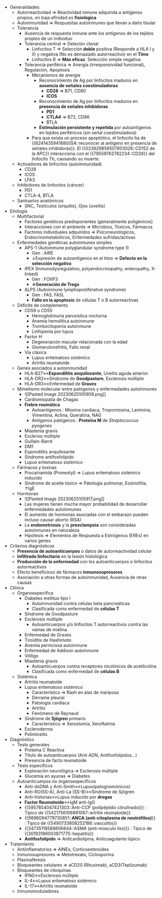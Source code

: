 - Generalidades
    - Autorreactividad ⇒ Reactividad inmune adquirida a antígenos propios, en baja afinidad es **fisiológica**
    - Autoinmunidad ⇒ Respuestas autoinmunes que llevan a daño tisular
    - Tolerancia
        - Ausencia de respuesta inmune ante los antígenos de los tejidos propios de un individuo
        - Tolerancia central ⇒ Deleción clonal
            - Linfocitos T ⇒ Selección **doble** positiva (Responde a HLA I y II) y negativa (No es demasiado autorreactivo) en el **Timo**
            - Linfocitos B ⇒ **Más eficaz**. Selección simple negativa.
        - Tolerancia periférica ⇒ Anergia (irresponsividad funcional), Regulación, Apoptosis
            - Mecanismos de anergia
                - Reconocimiento de Ag por linfocitos maduros en **ausencia de señales coestimuladoras**
                    - **CD28** ⇒ B71, CD80
                    - **ICOS**
                - Reconocimiento de Ag por linfocitos maduros en **presencia de señales inhibidoras**
                    - **PD1**
                    - **CTLA4** ⇒ B72, CD86
                    - BTLA
                - **Estimulación persistente y repetida** por autoantígenos en tejidos periféricos (sin señal coestimuladora)
            - Para que exista un proceso apoptótico, el linfocito ha de {{6241435941880054::reconocer al antígeno en presencia de señales inhibidoras}}. El {{023629856507803026::CD152 de la APC}} interacciona con el {{79559762782234::CD28}} del linfocito Th, causando su muerte.
    - Activadores de linfocitos (autoinmunidad)
        - CD28
        - ICOS
        - LFA3
    - Inhibidores de linfocitos (cáncer)
        - PD1
        - CTLA-4, BTLA
    - Santuarios anatómicos
        - SNC, Testículos (orquitis), Ojos (uveitis)
- Etiología
    - Multifactorial
        - Factores genéticos predisponentes (generalmente poligénicos)
        - Interacciones con el ambiente ⇒ Microbios, Tóxicos, Fármacos
        - Factores individuales adquiridos ⇒ Psiconeurológicos, Endocrinometabólicos, Enfermedades sufridas/activas
    - Enfermedades genéticas autoinmunes simples
        - APS-1 (Autoinmune polyglandular syndrome type 1)
            - Gen : AIRE
            - ↓Expresión de autoantígenos en el timo ⇒ **Defecto en la selección negativa**
        - IPEX (Inmunodysregulation, polyendocrinopathy, enteropathy, X-linked)
            - Gen : FOXP3
            - **↓Generación de Tregs**
        - ALPS (Autoinmune lymphoproliferative syndrome)
            - Gen : FAS, FASL
            - **Fallo en la apoptosis** de células T o B autorreactivas
    - Déficits de complemento
        - CD59 o CD55
            - Hemoglobinuria paroxística nocturna
            - Anemia hemolítica autoinmune
            - Trombocitopenia autoinmune
            - Linfopenia por lupus
        - Factor H
            - Degeneración macular relacionada con la edad
            - Glomerulonefritis, Fallo renal
        - Vía clásica
            - Lupus eritematoso sistémico
            - Artritis reumatoide
    - Genes asociados a autoinmunidad
        - HLA-B27↔**Espondilitis anquilosante**, Uveitis aguda anterior
        - HLA-DR2↔Síndrome de **Goodpasture**, Esclerosis múltiple
        - HLA-DR3↔Enfermedad de **Graves**
    - Mimetismo molecular entre patógenos y enfermedades autoinmunes
        - ![[Pasted image 20230625105909.png]]
        - Cardiomiopatía de Chagas
        - **Fiebre reumática**
            - Autoantígenos : Miosina cardíaca, Tropomiosina, Laminina, Vimentina, Actina, Queratina, NAG
            - Antígenos patógenos : **Proteína M** de _Streptococcus pyogenes_
        - Miastenia gravis
        - Esclersis múltiple
        - Guillain-Barré
        - DM1
        - Espondilitis anquilosante
        - Síndrome antifosfolípido
        - Lupus eritematoso sistémico
    - Fármacos y toxinas
        - Procainamida (Pronestyl) ⇒ Lupus eritematoso sistémico inducido
        - Síndrome de aceite tóxico ⇒ Patología pulmonar, Eosinofilia, ↑IgE
    - Hormonas
        - ![[Pasted image 20230625105917.png]]
        - Las mujeres tienen mucha mayor probabilidad de desarrollar enfermedades autoinmunes
        - El aumento de hormonas asociadas con el embarazo pueden incluso causar aborto (RSA)
        - La **endometriosis** y la **preeclampsia** son consideradas autoinmunes en naturaleza
        - Hipótesis ⇒ Elementos de Respuesta a Estrógenos (EREs) en varios genes
- Criterios diagnósticos
    - **Presencia de autoanticuerpos** o datos de autorreactividad celular
    - **Infiltrado linfocitario** en la lesión histológica
    - **Producción de la enfermedad** con los autoanticuerpos o linfocitos autorreactivos
    - Efecto beneficioso de fármacos **inmunosupresores**
    - Asociación a otras formas de autoinmunidad, Ausencia de otras causas
- Clínica
    - Organoespecífica
        - Diabetes mellitus tipo I
            - Autoinmunidad contra células beta pancreáticas
            - Clasificada como enfermedad de **células T**
        - Síndrome de Goodpasture
        - Esclerosis múltiple
            - Autoanticuerpos y/o linfocitos T autorreactivos contra las vainas de mielina
        - Enfermedad de Graves
        - Tiroiditis de Hashimoto
        - Anemia perniciosa autoinmune
        - Enfermedad de Addison autoinmune
        - Vitíligo
        - Miastenia gravis
            - Autoanticuerpos contra receptores nicotínicos de acetilcolina
            - Clasificada como enfermedad de **células B**
    - Sistémica
        - Artritis reumatoide
        - Lupus eritematoso sistémico
            - Característico ⇒ Rash en alas de mariposa
            - Derrame pleural
            - Patología cardíaca
            - Artritis
            - Fenómeno de Raynaud
        - Síndrome de **Sjögren** primario
            - Característico ⇒ Xerostomia, Xeroftalmia
        - Escleroderma
        - Polimiositis
- Diagnóstico
    - Tests generales
        - Proteína C Reactiva
        - Título de autoanticuerpos (Anti ADN, Antifosfolípidos...)
        - Presencia de facto reumatoide
    - Tests específicos
        - Exploración neurológica ⇒ Esclerosis múltiple
        - Glucemia en ayunas ⇒ Diabetes
    - Autoanticuerpos no órganoespecíficos
        - Anti-dsDNA y Anti-Smith↔Lupus(patognomónicos)
        - Anti-RO(SS-A), Anti-La (SS-B)↔Síndrome de Sjögren
        - Anti-histonas↔Lupus inducido por **drogas**
        - **Factor Reumatoide**↔IgM anti-IgG
        - {{5957854047421303::Anti-CCP (polipéptido citrulinado)}} : Típico de {{5421756106891067::artritis reumatoide}}
        - {{9896094779730851::**ANCA (anti-citoplasma de neutrófilos)**}} : Típico de {{5490733808252186::vasculitis}}
        - {{34735119588606844::ASMA (anti-músculo liso)}} : Típico de {{30193186003871775::hepatitis}}
        - **Antifosfolípido** ⇒ Anticardiolipina, Anticoagulante lúpico
- Tratamiento
    - Antiinflamatorios ⇒ AINEs, Corticoesteroides
    - Inmunosupresores ⇒ Metotrexato, Ciclosporina
    - Plasmaféresis
    - Bloqueantes celulares ⇒ aCD20 (Rituximab), aCD3(Teplizumab)
    - Bloqueantes de citoquinas
        - IFNG↔Esclerosis múltiple
        - IL-4↔Lupus eritematoso sistémico
        - IL-17↔Artritis reumatoide
    - Inmunomoduladores